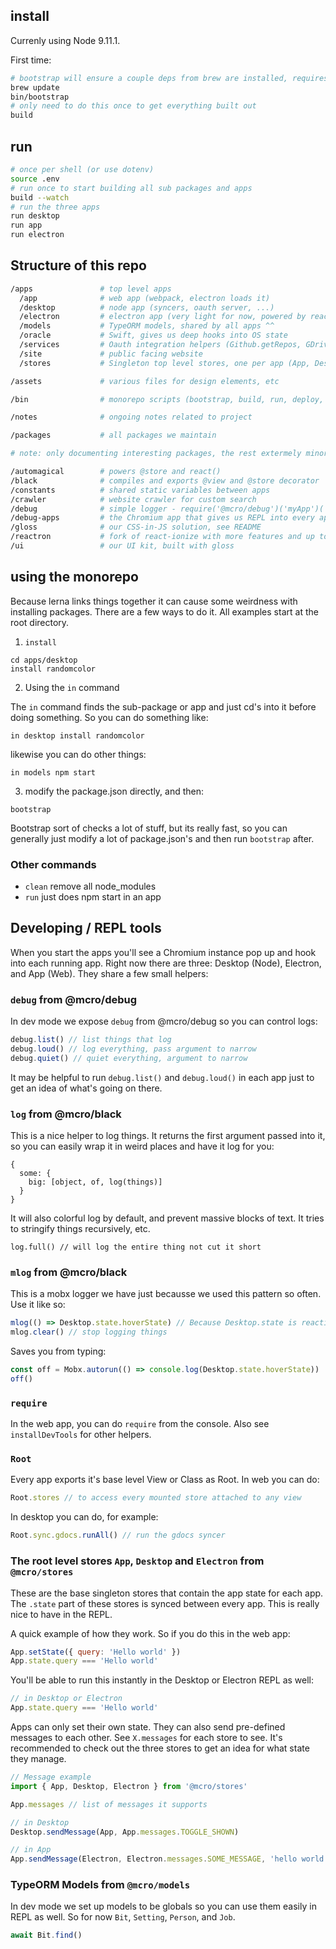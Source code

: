 ## install

Currenly using Node 9.11.1.

First time:

```sh
# bootstrap will ensure a couple deps from brew are installed, requires homebrew
brew update
bin/bootstrap
# only need to do this once to get everything built out
build
```

## run

```sh
# once per shell (or use dotenv)
source .env
# run once to start building all sub packages and apps
build --watch
# run the three apps
run desktop
run app
run electron
```

## Structure of this repo

```sh
/apps               # top level apps
  /app              # web app (webpack, electron loads it)
  /desktop          # node app (syncers, oauth server, ...)
  /electron         # electron app (very light for now, powered by reactron)
  /models           # TypeORM models, shared by all apps ^^
  /oracle           # Swift, gives us deep hooks into OS state
  /services         # Oauth integration helpers (Github.getRepos, GDrive.getFiles...)
  /site             # public facing website
  /stores           # Singleton top level stores, one per app (App, Desktop, Electron)

/assets             # various files for design elements, etc

/bin                # monorepo scripts (bootstrap, build, run, deploy, etc)

/notes              # ongoing notes related to project

/packages           # all packages we maintain

# note: only documenting interesting packages, the rest extermely minor

/automagical        # powers @store and react()
/black              # compiles and exports @view and @store decorator
/constants          # shared static variables between apps
/crawler            # website crawler for custom search
/debug              # simple logger - require('@mcro/debug')('myApp')('hello world')
/debug-apps         # the Chromium app that gives us REPL into every app
/gloss              # our CSS-in-JS solution, see README
/reactron           # fork of react-ionize with more features and up to date React
/ui                 # our UI kit, built with gloss
```

## using the monorepo

Because lerna links things together it can cause some weirdness with installing packages. There are a few ways to do it. All examples start at the root directory.

1.  `install`

```
cd apps/desktop
install randomcolor
```

2.  Using the `in` command

The `in` command finds the sub-package or app and just cd's into it before doing something. So you can do something like:

```
in desktop install randomcolor
```

likewise you can do other things:

```
in models npm start
```

3.  modify the package.json directly, and then:

```
bootstrap
```

Bootstrap sort of checks a lot of stuff, but its really fast, so you can generally just modify a lot of package.json's and then run `bootstrap` after.

### Other commands

- `clean` remove all node_modules
- `run` just does npm start in an app

## Developing / REPL tools

When you start the apps you'll see a Chromium instance pop up and hook into each running app. Right now there are three: Desktop (Node), Electron, and App (Web). They share a few small helpers:

### `debug` from @mcro/debug

In dev mode we expose `debug` from @mcro/debug so you can control logs:

```js
debug.list() // list things that log
debug.loud() // log everything, pass argument to narrow
debug.quiet() // quiet everything, argument to narrow
```

It may be helpful to run `debug.list()` and `debug.loud()` in each app just to get an idea of what's going on there.

### `log` from @mcro/black

This is a nice helper to log things. It returns the first argument passed into it, so you can easily wrap it in weird places and have it log for you:

```
{
  some: {
    big: [object, of, log(things)]
  }
}
```

It will also colorful log by default, and prevent massive blocks of text. It tries to stringify things recursively, etc.

```
log.full() // will log the entire thing not cut it short
```

### `mlog` from @mcro/black

This is a mobx logger we have just becausse we used this pattern so often. Use it like so:

```js
mlog(() => Desktop.state.hoverState) // Because Desktop.state is reactive, this will log whenever it changes
mlog.clear() // stop logging things
```

Saves you from typing:

```js
const off = Mobx.autorun(() => console.log(Desktop.state.hoverState))
off()
```

### `require`

In the web app, you can do `require` from the console. Also see `installDevTools` for other helpers.

### `Root`

Every app exports it's base level View or Class as Root. In web you can do:

```js
Root.stores // to access every mounted store attached to any view
```

In desktop you can do, for example:

```js
Root.sync.gdocs.runAll() // run the gdocs syncer
```

### The root level stores `App`, `Desktop` and `Electron` from `@mcro/stores`

These are the base singleton stores that contain the app state for each app. The `.state` part of these stores is synced between every app. This is really nice to have in the REPL.

A quick example of how they work. So if you do this in the web app:

```js
App.setState({ query: 'Hello world' })
App.state.query === 'Hello world'
```

You'll be able to run this instantly in the Desktop or Electron REPL as well:

```js
// in Desktop or Electron
App.state.query === 'Hello world'
```

Apps can only set their own state. They can also send pre-defined messages to each other. See `X.messages` for each store to see. It's recommended to check out the three stores to get an idea for what state they manage.

```js
// Message example
import { App, Desktop, Electron } from '@mcro/stores'

App.messages // list of messages it supports

// in Desktop
Desktop.sendMessage(App, App.messages.TOGGLE_SHOWN)

// in App
App.sendMessage(Electron, Electron.messages.SOME_MESSAGE, 'hello world')
```

### TypeORM Models from `@mcro/models`

In dev mode we set up models to be globals so you can use them easily in REPL as well. So for now `Bit`, `Setting`, `Person`, and `Job`.

```js
await Bit.find()
```
